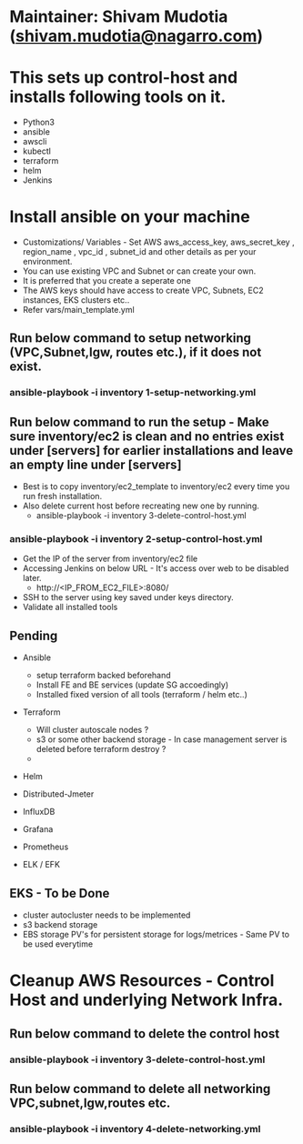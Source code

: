 # Maintainer: Shivam Mudotia (shivam.mudotia@nagarro.com)

# This sets up control-host and installs following tools on it.
 - Python3
 - ansible
 - awscli
 - kubectl
 - terraform
 - helm
 - Jenkins

# Install ansible on your machine

- Customizations/ Variables - Set AWS aws_access_key, aws_secret_key , region_name , vpc_id , subnet_id and other details as per your environment.
- You can use existing VPC and Subnet or can create your own.
- It is preferred that you create a seperate one
- The AWS keys should have access to create VPC, Subnets, EC2 instances, EKS clusters etc..
 - Refer vars/main_template.yml

## Run below command to setup networking (VPC,Subnet,Igw, routes etc.), if it does not exist.
### ansible-playbook -i inventory 1-setup-networking.yml

## Run below command to run the setup - Make sure inventory/ec2 is clean and no entries exist under [servers] for earlier installations and leave an empty line under [servers]
  - Best is to copy inventory/ec2_template to inventory/ec2 every time you run fresh installation.
  - Also delete current host before recreating new one by running.
      - ansible-playbook -i inventory 3-delete-control-host.yml
  
### ansible-playbook -i inventory 2-setup-control-host.yml

- Get the IP of the server from inventory/ec2 file
- Accessing Jenkins on below URL - It's access over web to be disabled later.
   - http://<IP_FROM_EC2_FILE>:8080/
- SSH to the server using key saved under keys directory. 
- Validate all installed tools


## Pending

 - Ansible
   - setup terraform backed beforehand
   - Install FE and BE services (update SG accoedingly)
   - Installed fixed version of all tools (terraform / helm etc..)

 - Terraform 
   - Will cluster autoscale nodes ?
   - s3 or some other backend storage - In case management server is deleted before terraform destroy ?
   - 

 - Helm
  - Distributed-Jmeter
  - InfluxDB
  - Grafana
  - Prometheus
  - ELK / EFK

## EKS - To be Done
- cluster autocluster needs to be implemented
- s3 backend storage
- EBS storage PV's for persistent storage for logs/metrices - Same PV to be used everytime


# Cleanup AWS Resources - Control Host and underlying Network Infra.

## Run below command to delete the control host 
### ansible-playbook -i inventory 3-delete-control-host.yml

## Run below command to delete all networking VPC,subnet,Igw,routes etc.
### ansible-playbook -i inventory 4-delete-networking.yml
